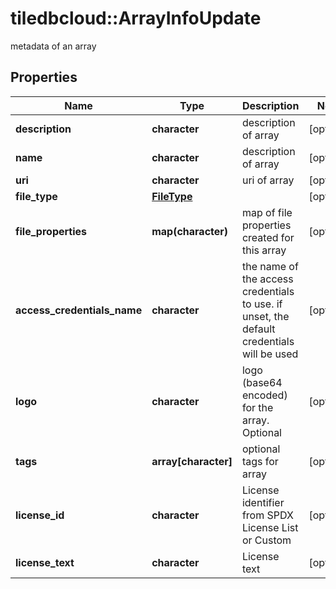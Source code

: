 # tiledbcloud::ArrayInfoUpdate

metadata of an array
## Properties
Name | Type | Description | Notes
------------ | ------------- | ------------- | -------------
**description** | **character** | description of array | [optional] 
**name** | **character** | description of array | [optional] 
**uri** | **character** | uri of array | [optional] 
**file_type** | [**FileType**](FileType.md) |  | [optional] 
**file_properties** | **map(character)** | map of file properties created for this array | [optional] 
**access_credentials_name** | **character** | the name of the access credentials to use. if unset, the default credentials will be used | [optional] 
**logo** | **character** | logo (base64 encoded) for the array. Optional | [optional] 
**tags** | **array[character]** | optional tags for array | [optional] 
**license_id** | **character** | License identifier from SPDX License List or Custom | [optional] 
**license_text** | **character** | License text | [optional] 


